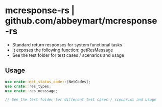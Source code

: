 # mcresponse-rs | github.com/abbeymart/mcresponse-rs

- Standard return responses for system functional tasks
- It exposes the following function: getResMessage
- See the test folder for test cases / scenarios and usage

## Usage

```rust
use crate::net_status_code::{NetCodes};
use crate::res_types;
use crate::res_messsage;

// See the test folder for different test cases / scenarios and usage
```
